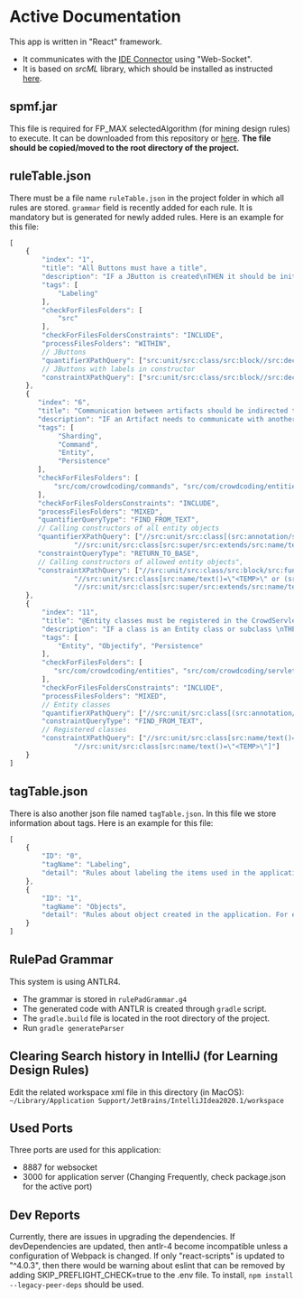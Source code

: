 # Active Documentation

This app is written in "React" framework.
- It communicates with the [IDE Connector](https://github.com/devuxd/ActiveDocumentation/tree/RulePad-version) using "Web-Socket".
- It is based on _srcML_ library, which should be installed as instructed [here](https://github.com/devuxd/active-doc-client/wiki#installing-srcml).

## spmf.jar

This file is required for FP_MAX selectedAlgorithm (for mining design rules) to execute. It can be downloaded from this repository or [here](http://www.philippe-fournier-viger.com/spmf/index.php?link=download.php).
**The file should be copied/moved to the root directory of the project.**


## ruleTable.json

There must be a file name `ruleTable.json` in the project folder in which all rules are stored. `grammar` field is recently added for each rule. 
It is mandatory but is generated for newly added rules. Here is an example for this file:

```javascript
[
    {
        "index": "1",
        "title": "All Buttons must have a title",
        "description": "IF a JButton is created\nTHEN it should be initialized and have a title upon creating.",
        "tags": [
            "Labeling"
        ],
        "checkForFilesFolders": [
            "src"
        ],
        "checkForFilesFoldersConstraints": "INCLUDE",
        "processFilesFolders": "WITHIN",
        // JButtons
        "quantifierXPathQuery": ["src:unit/src:class/src:block//src:decl_stmt/src:decl[src:type/src:name/text()=\"JButton\"]"],
        // JButtons with labels in constructor
        "constraintXPathQuery": ["src:unit/src:class/src:block//src:decl_stmt/src:decl[src:type/src:name/text()=\"JButton\" and count(src:init/src:expr/src:call/src:argument_list/src:argument)>0]"]
    },
    {
       "index": "6",
       "title": "Communication between artifacts should be indirected through a Command",
       "description": "IF an Artifact needs to communicate with another artifact\nTHEN it should create a Command describing the desired action to be performed.\nEach Artifact exists in a separate shard, which may execute in parallel on a separate server. An artifact may communicate with another artifact by creating a Command which describes the action that it wishes the receiving Artifact to perform.",
       "tags": [
            "Sharding",
            "Command",
            "Entity",
            "Persistence"
       ],
       "checkForFilesFolders": [
           "src/com/crowdcoding/commands", "src/com/crowdcoding/entities"
       ],
       "checkForFilesFoldersConstraints": "INCLUDE",
       "processFilesFolders": "MIXED",       
       "quantifierQueryType": "FIND_FROM_TEXT",
       // Calling constructors of all entity objects
       "quantifierXPathQuery": ["//src:unit/src:class[(src:annotation/src:name[text()=\"Entity\"] or src:annotation/src:name[text()=\"Subclass\"])]/src:name/text()",
                "//src:unit/src:class[src:super/src:extends/src:name/text()=\"Command\"]/src:block/src:class/src:block/descendant-or-self::src:decl_stmt/src:decl[src:init/src:expr/src:call/src:name/text()=\"<TEMP>\"]"],
       "constraintQueryType": "RETURN_TO_BASE",
       // Calling constructors of allowed entity objects",
       "constraintXPathQuery": ["//src:unit/src:class/src:block/src:function_decl[src:name/text()=\"execute\"]/src:parameter_list/src:parameter/src:decl/src:type/src:name[not(text()=\"String\")]/text()",
                "//src:unit/src:class[src:name/text()=\"<TEMP>\" or (src:super/src:extends/src:name/text()=\"<TEMP>\")]/src:name/text()",
                "//src:unit/src:class[src:super/src:extends/src:name/text()=\"Command\"]/src:block/src:class/src:block/descendant-or-self::src:decl_stmt/src:decl[src:init/src:expr/src:call/src:name/text()=\"<TEMP>\"]"]
    },
    {
        "index": "11",
        "title": "@Entity classes must be registered in the CrowdServlet class",
        "description": "IF a class is an Entity class or subclass \nTHEN it must be registered in 'CrowdServlet' class by ObjectifyService.\nAll entities needs to be registered with Objectify, so that Objectify knows to persist them. The registration must be done in 'CrowdServlet.java'",
        "tags": [
            "Entity", "Objectify", "Persistence"
        ],
        "checkForFilesFolders": [
           "src/com/crowdcoding/entities", "src/com/crowdcoding/servlets"
        ],
        "checkForFilesFoldersConstraints": "INCLUDE",
        "processFilesFolders": "MIXED",              
        // Entity classes
        "quantifierXPathQuery": ["//src:unit/src:class[(src:annotation/src:name[text()=\"Entity\"] or src:annotation/src:name[text()=\"Subclass\"])]"],
        "constraintQueryType": "FIND_FROM_TEXT",
        // Registered classes
        "constraintXPathQuery": ["//src:unit/src:class[src:name/text()=\"CrowdServlet\"]//src:expr_stmt/src:expr/src:call[src:name/src:name/text()=\"ObjectifyService\" and src:name/src:name/text()=\"register\"]/src:argument_list/src:argument/src:expr/src:name/src:name[1]/text()",
                "//src:unit/src:class[src:name/text()=\"<TEMP>\"]"]
    }
]
```


## tagTable.json

There is also another json file named `tagTable.json`. In this file we store information about tags. Here is an example for this file:

```javascript
[
    {
        "ID": "0",
        "tagName": "Labeling",
        "detail": "Rules about labeling the items used in the application. The labeling must follows special policies."
    },
    {
        "ID": "1",
        "tagName": "Objects",
        "detail": "Rules about object created in the application. For each object there might be some constraints and considerations."
    }
]
```

## RulePad Grammar

This system is using ANTLR4.

* The grammar is stored in `rulePadGrammar.g4`
* The generated code with ANTLR is created through `gradle` script.
* The `gradle.build` file is located in the root directory of the project.
* Run `gradle generateParser`

## Clearing Search history in IntelliJ (for Learning Design Rules)

Edit the related workspace xml file in this directory (in MacOS):
`~/Library/Application Support/JetBrains/IntelliJIdea2020.1/workspace`

## Used Ports

Three ports are used for this application:
* 8887 for websocket
* 3000 for application server (Changing Frequently, check package.json for the active port)


## Dev Reports
Currently, there are issues in upgrading the dependencies.
If devDependencies are updated, then antlr-4 become incompatible unless a configuration of Webpack is changed.
If only "react-scripts" is updated to "^4.0.3", then there would be warning about eslint that can be removed
by adding SKIP_PREFLIGHT_CHECK=true to the .env file.
To install, `npm install --legacy-peer-deps` should be used.
